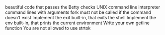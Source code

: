 beautiful code that passes the Betty checks
UNIX command line interpreter
command lines with arguments
fork must not be called if the command doesn’t exist
Implement the exit built-in, that exits the shell
Implement the env built-in, that prints the current environment
Write your own getline function
You are not allowed to use strtok

